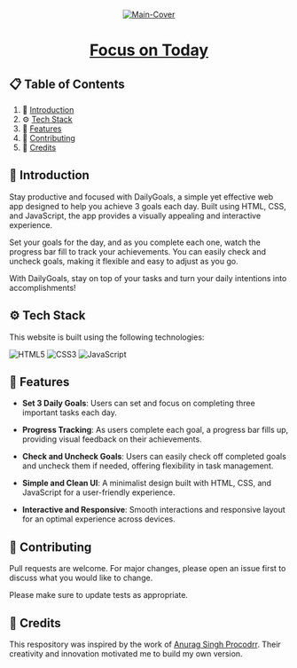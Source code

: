 <div align="center">
  <br />
   <a href="https://arpit73881.github.io/Focus-on-today/" target="_blank"><img src="https://github.com/user-attachments/assets/f8e65aff-e285-4eaa-ae32-b7f9c15424e7" alt="Main-Cover" border="0"></a>
  <br />

# [Focus on Today](https://arpit73881.github.io/Focus-on-today/)

</div>

## 📋 <a name="table">Table of Contents</a>

1. 🤖 [Introduction](#introduction)
2. ⚙️ [Tech Stack](#techstack)
3. 🔋 [Features](#features)
4. 🚀 [Contributing](#contribute)
5. 🫡 [Credits](#credits)

## <a name="introduction">🤖 Introduction</a>

Stay productive and focused with DailyGoals, a simple yet effective web app designed to help you achieve 3 goals each day. Built using HTML, CSS, and JavaScript, the app provides a visually appealing and interactive experience.

Set your goals for the day, and as you complete each one, watch the progress bar fill to track your achievements. You can easily check and uncheck goals, making it flexible and easy to adjust as you go.

With DailyGoals, stay on top of your tasks and turn your daily intentions into accomplishments!

## <a name="techstack">⚙️ Tech Stack</a>

This website is built using the following technologies:

![HTML5](https://img.shields.io/badge/html5-%23E34F26.svg?style=for-the-badge&logo=html5&logoColor=white)
![CSS3](https://img.shields.io/badge/css3-%231572B6.svg?style=for-the-badge&logo=css3&logoColor=white)
![JavaScript](https://img.shields.io/badge/javascript-%23323330.svg?style=for-the-badge&logo=javascript&logoColor=%23F7DF1E)

## <a name="features">🔋 Features</a>

- **Set 3 Daily Goals**: Users can set and focus on completing three important tasks each day.

- **Progress Tracking**: As users complete each goal, a progress bar fills up, providing visual feedback on their achievements.

- **Check and Uncheck Goals**: Users can easily check off completed goals and uncheck them if needed, offering flexibility in task management.

- **Simple and Clean UI**: A minimalist design built with HTML, CSS, and JavaScript for a user-friendly experience.

- **Interactive and Responsive**: Smooth interactions and responsive layout for an optimal experience across devices.

## <a name="contribute"> 🚀 Contributing</a>

Pull requests are welcome. For major changes, please open an issue first
to discuss what you would like to change.

Please make sure to update tests as appropriate.

## <a name="credits"> 🫡 Credits</a>

This respository was inspired by the work of [Anurag Singh Procodrr](https://github.com/procodrr). Their creativity and innovation motivated me to build my own version.
